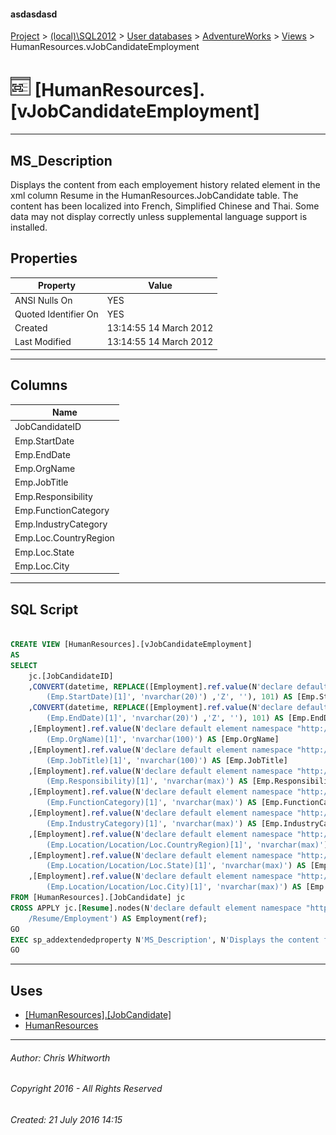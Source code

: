 #### asdasdasd

[Project](../../../../index.md) > [(local)\\SQL2012](../../../index.md) > [User databases](../../index.md) > [AdventureWorks](../index.md) > [Views](Views.md) > HumanResources.vJobCandidateEmployment

# ![Views](../../../../Images/View32.png) [HumanResources].[vJobCandidateEmployment]

---

## <a name="#description"></a>MS_Description

Displays the content from each employement history related element in the xml column Resume in the HumanResources.JobCandidate table. The content has been localized into French, Simplified Chinese and Thai. Some data may not display correctly unless supplemental language support is installed.

## <a name="#properties"></a>Properties

| Property | Value |
|---|---|
| ANSI Nulls On | YES |
| Quoted Identifier On | YES |
| Created | 13:14:55 14 March 2012 |
| Last Modified | 13:14:55 14 March 2012 |


---

## <a name="#columns"></a>Columns

| Name |
|---|
| JobCandidateID |
| Emp.StartDate |
| Emp.EndDate |
| Emp.OrgName |
| Emp.JobTitle |
| Emp.Responsibility |
| Emp.FunctionCategory |
| Emp.IndustryCategory |
| Emp.Loc.CountryRegion |
| Emp.Loc.State |
| Emp.Loc.City |


---

## <a name="#sqlscript"></a>SQL Script

```sql

CREATE VIEW [HumanResources].[vJobCandidateEmployment] 
AS 
SELECT 
    jc.[JobCandidateID] 
    ,CONVERT(datetime, REPLACE([Employment].ref.value(N'declare default element namespace "http://schemas.microsoft.com/sqlserver/2004/07/adventure-works/Resume"; 
        (Emp.StartDate)[1]', 'nvarchar(20)') ,'Z', ''), 101) AS [Emp.StartDate] 
    ,CONVERT(datetime, REPLACE([Employment].ref.value(N'declare default element namespace "http://schemas.microsoft.com/sqlserver/2004/07/adventure-works/Resume"; 
        (Emp.EndDate)[1]', 'nvarchar(20)') ,'Z', ''), 101) AS [Emp.EndDate] 
    ,[Employment].ref.value(N'declare default element namespace "http://schemas.microsoft.com/sqlserver/2004/07/adventure-works/Resume"; 
        (Emp.OrgName)[1]', 'nvarchar(100)') AS [Emp.OrgName]
    ,[Employment].ref.value(N'declare default element namespace "http://schemas.microsoft.com/sqlserver/2004/07/adventure-works/Resume"; 
        (Emp.JobTitle)[1]', 'nvarchar(100)') AS [Emp.JobTitle]
    ,[Employment].ref.value(N'declare default element namespace "http://schemas.microsoft.com/sqlserver/2004/07/adventure-works/Resume"; 
        (Emp.Responsibility)[1]', 'nvarchar(max)') AS [Emp.Responsibility]
    ,[Employment].ref.value(N'declare default element namespace "http://schemas.microsoft.com/sqlserver/2004/07/adventure-works/Resume"; 
        (Emp.FunctionCategory)[1]', 'nvarchar(max)') AS [Emp.FunctionCategory]
    ,[Employment].ref.value(N'declare default element namespace "http://schemas.microsoft.com/sqlserver/2004/07/adventure-works/Resume"; 
        (Emp.IndustryCategory)[1]', 'nvarchar(max)') AS [Emp.IndustryCategory]
    ,[Employment].ref.value(N'declare default element namespace "http://schemas.microsoft.com/sqlserver/2004/07/adventure-works/Resume"; 
        (Emp.Location/Location/Loc.CountryRegion)[1]', 'nvarchar(max)') AS [Emp.Loc.CountryRegion]
    ,[Employment].ref.value(N'declare default element namespace "http://schemas.microsoft.com/sqlserver/2004/07/adventure-works/Resume"; 
        (Emp.Location/Location/Loc.State)[1]', 'nvarchar(max)') AS [Emp.Loc.State]
    ,[Employment].ref.value(N'declare default element namespace "http://schemas.microsoft.com/sqlserver/2004/07/adventure-works/Resume"; 
        (Emp.Location/Location/Loc.City)[1]', 'nvarchar(max)') AS [Emp.Loc.City]
FROM [HumanResources].[JobCandidate] jc 
CROSS APPLY jc.[Resume].nodes(N'declare default element namespace "http://schemas.microsoft.com/sqlserver/2004/07/adventure-works/Resume"; 
    /Resume/Employment') AS Employment(ref);
GO
EXEC sp_addextendedproperty N'MS_Description', N'Displays the content from each employement history related element in the xml column Resume in the HumanResources.JobCandidate table. The content has been localized into French, Simplified Chinese and Thai. Some data may not display correctly unless supplemental language support is installed.', 'SCHEMA', N'HumanResources', 'VIEW', N'vJobCandidateEmployment', NULL, NULL
GO

```


---

## <a name="#uses"></a>Uses

* [[HumanResources].[JobCandidate]](../Tables/JobCandidate.md)
* [HumanResources](../Security/Schemas/HumanResources.md)


---

###### Author:  Chris Whitworth

###### Copyright 2016 - All Rights Reserved

###### Created: 21 July 2016 14:15

